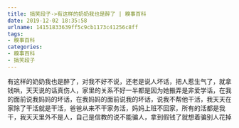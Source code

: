 ```yaml
---
title: 搞笑段子->有这样的奶奶我也是醉了 | 糗事百科
date: 2019-12-02 18:35:58
urlname: 14151833639ff5c9cb1173c41256c8ff
tags: 
- 糗事百科
categories:
- 糗事百科
- 搞笑段子
---
```

有这样的奶奶我也是醉了，对我不好不说，还老是说人坏话，把人惹生气了，就拿钱哄，天天说的话真伤人，家里的关系不好一半都是因为她搬弄是非爱学话，在我的面前说我妈妈的坏话，在我妈妈的面前说我的坏话，说我不帮他干活，我天天在家除了干活就是干活，爸爸从来不干家务活，妈妈上班不回家，所有的活都是我干，我天天里外不是人，自己是信教的说不能骗人，拿到假钱了就想着骗别人花掉


